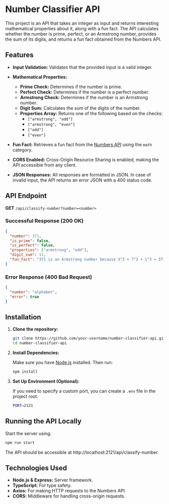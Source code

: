 # Number Classifier API

This project is an API that takes an integer as input and returns interesting mathematical properties about it, along with a fun fact. The API calculates whether the number is prime, perfect, or an Armstrong number, provides the sum of its digits, and returns a fun fact obtained from the Numbers API.

## Features

- **Input Validation:**
  Validates that the provided input is a valid integer.

- **Mathematical Properties:**

  - **Prime Check:** Determines if the number is prime.
  - **Perfect Check:** Determines if the number is a perfect number.
  - **Armstrong Check:** Determines if the number is an Armstrong number.
  - **Digit Sum:** Calculates the sum of the digits of the number.
  - **Properties Array:** Returns one of the following based on the checks:
    - `["armstrong", "odd"]`
    - `["armstrong", "even"]`
    - `["odd"]`
    - `["even"]`

- **Fun Fact:**
  Retrieves a fun fact from the [Numbers API](http://numbersapi.com/#42) using the `math` category.

- **CORS Enabled:**
  Cross-Origin Resource Sharing is enabled, making the API accessible from any client.

- **JSON Responses:**
  All responses are formatted in JSON. In case of invalid input, the API returns an error JSON with a 400 status code.

## API Endpoint

**GET** `/api/classify-number?number=<number>`

### Successful Response (200 OK)

```json
{
  "number": 371,
  "is_prime": false,
  "is_perfect": false,
  "properties": ["armstrong", "odd"],
  "digit_sum": 11,
  "fun_fact": "371 is an Armstrong number because 3^3 + 7^3 + 1^3 = 371"
}
```

### Error Response (400 Bad Request)

```json
{
  "number": "alphabet",
  "error": true
}
```

## Installation

1. **Clone the repository:**

   ```bash
   git clone https://github.com/your-username/number-classifier-api.git
   cd number-classifier-api
   ```

2. **Install Dependencies:**

   Make sure you have [Node.js](https://nodejs.org/) installed. Then run:

   ```bash
   npm install
   ```

3. **Set Up Environment (Optional):**

   If you need to specify a custom port, you can create a `.env` file in the project root:

   ```bash
   PORT=2121
   ```

## Running the API Locally

Start the server using:

```bash
npm run start
```

The API should be accessible at http://localhost:2121/api/classify-number.

## Technologies Used

- **Node.js & Express:** Server framework.
- **TypeScript:** For type safety.
- **Axios:** For making HTTP requests to the Numbers API.
- **CORS:** Middleware for handling cross-origin requests.
